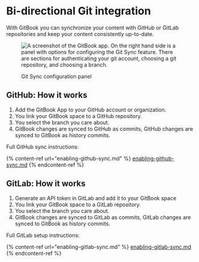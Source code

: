 # Bi-directional Git integration

With GitBook you can synchronize your content with GitHub or GitLab repositories and keep your content consistently up-to-date.

<figure><img src="../../.gitbook/assets/Synchronize with Git.png" alt="A screenshot of the GitBook app. On the right hand side is a panel with options for configuring the Git Sync feature. There are sections for authenticating your git account, choosing a git repository, and choosing a branch."><figcaption><p>Git Sync configuration panel</p></figcaption></figure>

## GitHub: How it works

1. Add the GitBook App to your GitHub account or organization.
2. You link your GitBook space to a GitHub repository.
3. You select the branch you care about.
4. GitBook changes are synced to GitHub as commits, GitHub changes are synced to GitBook as history commits.

Full GitHub sync instructions:

{% content-ref url="enabling-github-sync.md" %}
[enabling-github-sync.md](enabling-github-sync.md)
{% endcontent-ref %}

## GitLab: How it works

1. Generate an API token in GitLab and add it to your GitBook space
2. You link your GitBook space to a GitLab repository.
3. You select the branch you care about.
4. GitBook changes are synced to GitLab as commits, GitLab changes are synced to GitBook as history commits.

Full GitLab setup instructions:

{% content-ref url="enabling-gitlab-sync.md" %}
[enabling-gitlab-sync.md](enabling-gitlab-sync.md)
{% endcontent-ref %}
